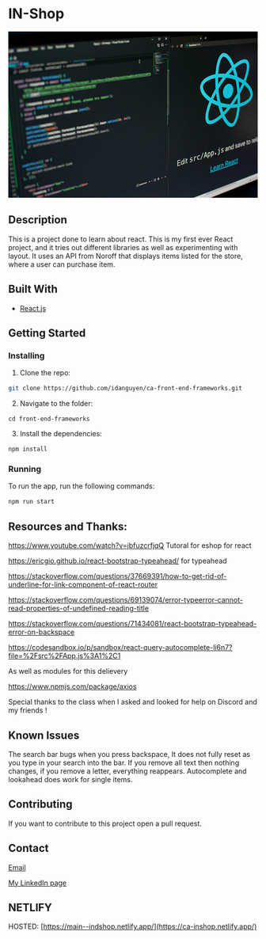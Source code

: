 # IN-Shop
![image](front-end-frameworks/src/Components/Assets/in-shop-img.jpg)

## Description
This is a project done to learn about react. This is my first ever React project, and it tries out different libraries as well as experimenting with layout.
It uses an API from Noroff that displays items listed for the store, where a user can purchase item.

## Built With

- [React.js](https://reactjs.org/)

## Getting Started

### Installing

1. Clone the repo:

```bash
git clone https://github.com/idanguyen/ca-front-end-frameworks.git
```

2. Navigate to the folder:

```
cd front-end-frameworks
```

3. Install the dependencies:

```
npm install
```

### Running

To run the app, run the following commands:

```bash
npm run start
```

## Resources and Thanks:

https://www.youtube.com/watch?v=jbfuzcrfjqQ Tutoral for eshop for react

https://ericgio.github.io/react-bootstrap-typeahead/ for typeahead

https://stackoverflow.com/questions/37669391/how-to-get-rid-of-underline-for-link-component-of-react-router

https://stackoverflow.com/questions/69139074/error-typeerror-cannot-read-properties-of-undefined-reading-title

https://stackoverflow.com/questions/71434081/react-bootstrap-typeahead-error-on-backspace

https://codesandbox.io/p/sandbox/react-query-autocomplete-li6n7?file=%2Fsrc%2FApp.js%3A1%2C1

As well as modules for this delievery

https://www.npmjs.com/package/axios


Special thanks to the class when I asked and looked for help on Discord and my friends !

## Known Issues
The search bar bugs when you press backspace, It does not fully reset as you type in your search into the bar. 
If you remove all text then nothing changes, if you remove a letter, everything reappears.
Autocomplete and lookahead does work for single items.

## Contributing

If you want to contribute to this project open a pull request.

## Contact

[Email](ida_nguyen@outlook.com)

[My LinkedIn page](https://www.linkedin.com/in/ida-nguyen-441709187)


## NETLIFY

HOSTED:
[https://main--indshop.netlify.app/](https://ca-inshop.netlify.app/)
